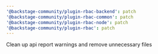 ```yaml
---
'@backstage-community/plugin-rbac-backend': patch
'@backstage-community/plugin-rbac-common': patch
'@backstage-community/plugin-rbac-node': patch
'@backstage-community/plugin-rbac': patch
---
```


Clean up api report warnings and remove unnecessary files
